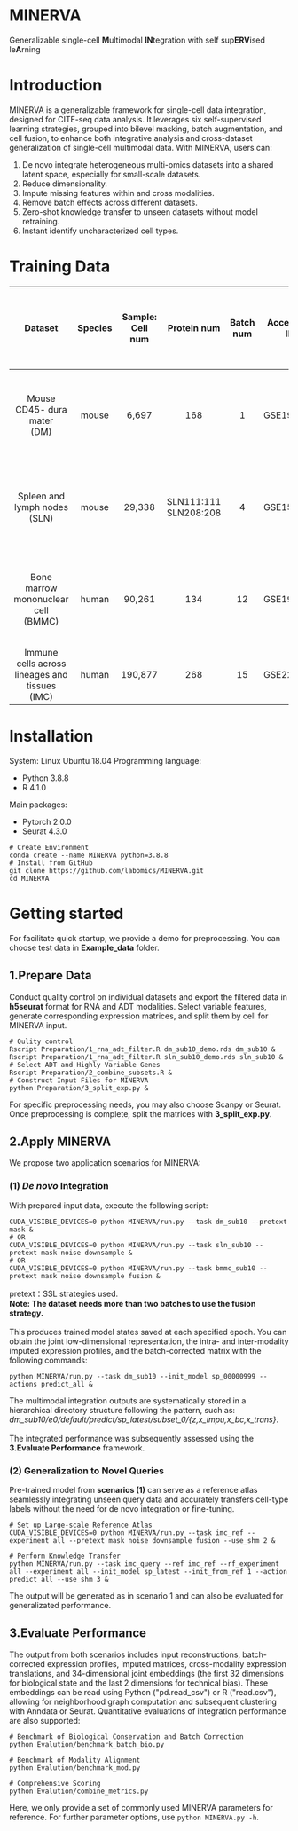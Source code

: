 # MINERVA
Generalizable single-cell **M**ultimodal **IN**tegration with self sup**ERV**ised le**A**rning

# Introduction
MINERVA is a generalizable framework for single-cell data integration, designed for CITE-seq data analysis. It leverages six self-supervised learning strategies, grouped into bilevel masking, batch augmentation, and cell fusion, to enhance both integrative analysis and cross-dataset generalization of single-cell multimodal data. With MINERVA, users can:

1. De novo integrate heterogeneous multi-omics datasets into a shared latent space, especially for small-scale datasets.
2. Reduce dimensionality.
3. Impute missing features within and cross modalities.
4. Remove batch effects across different datasets.
5. Zero-shot knowledge transfer to unseen datasets without model retraining.
6. Instant identify uncharacterized cell types.

# Training Data
|             Dataset           |  Species  | Sample: Cell num  |  Protein num  |  Batch num  |  Accession ID  |     Sample ratio: cell num for _de novo_ training   |
|             :-----:           |   :---:   |      :----:       |    :----:     |    :----:   |    :----:      |                       :----                       |
|    Mouse CD45- dura mater<br>(DM)    |   mouse   |      6,697    |      168      |      1      |   GSE191075    |10%: 664<br>20%: 1,336<br>50%: 3,346<br>100%: 6,697|
|    Spleen and lymph nodes<br>(SLN)   |   mouse   |     29,338    |SLN111:111<br>SLN208:208|      4      |   GSE150599    |10%: 2,339<br>20%: 4,678<br>50%: 11,731<br>100%: 23,470|
|Bone marrow<br>mononuclear cell<br>(BMMC)|   human   |  90,261  |     134     |     12      |   GSE194122    |10%: 5,893<br>20%: 17,840<br>50%: 29,975<br>100%: 60,155|
|Immune cells across lineages and tissues<br>(IMC)|   human   |  190,877  |     268     |     15      |   GSE229791    |                           -                       |
 
# Installation
System: Linux Ubuntu 18.04
Programming language:<br>
- Python 3.8.8
- R 4.1.0

Main packages:
- Pytorch 2.0.0
- Seurat 4.3.0

```
# Create Environment
conda create --name MINERVA python=3.8.8
# Install from GitHub
git clone https://github.com/labomics/MINERVA.git
cd MINERVA
```

# Getting started
For facilitate quick startup, we provide a demo for preprocessing. You can choose test data in **Example_data** folder.

## 1.Prepare Data
Conduct quality control on individual datasets and export the filtered data in **h5seurat** format for RNA and ADT modalities. Select variable features, generate corresponding expression matrices, and split them by cell for MINERVA input.  
  
```
# Qulity control
Rscript Preparation/1_rna_adt_filter.R dm_sub10_demo.rds dm_sub10 &
Rscript Preparation/1_rna_adt_filter.R sln_sub10_demo.rds sln_sub10 &
# Select ADT and Highly Variable Genes
Rscript Preparation/2_combine_subsets.R &
# Construct Input Files for MINERVA
python Preparation/3_split_exp.py &
```
For specific preprocessing needs, you may also choose Scanpy or Seurat. Once preprocessing is complete, split the matrices with **3_split_exp.py**.  

## 2.Apply MINERVA
We propose two application scenarios for MINERVA:
### (1) _De novo_ Integration  
   With prepared input data, execute the following script:
   ```
   CUDA_VISIBLE_DEVICES=0 python MINERVA/run.py --task dm_sub10 --pretext mask &
   # OR
   CUDA_VISIBLE_DEVICES=0 python MINERVA/run.py --task sln_sub10 --pretext mask noise downsample &
   # OR
   CUDA_VISIBLE_DEVICES=0 python MINERVA/run.py --task bmmc_sub10 --pretext mask noise downsample fusion &
   ```
   pretext：SSL strategies used.<br>
   **Note: The dataset needs more than two batches to use the fusion strategy.**<br>
   <br>
   This produces trained model states saved at each specified epoch. You can obtain the joint low-dimensional representation, the intra- and inter-modality imputed expression profiles, and the batch-corrected matrix with the following commands:
   ```
   python MINERVA/run.py --task dm_sub10 --init_model sp_00000999 --actions predict_all &
   ```
   The multimodal integration outputs are systematically stored in a hierarchical directory structure following the pattern, such as: _dm_sub10/e0/default/predict/sp_latest/subset_0/{z,x_impu,x_bc,x_trans}_.<br>
   <br>
   The integrated performance was subsequently assessed using the **3.Evaluate Performance** framework.
   <br>
### (2) Generalization to Novel Queries  
   Pre-trained model from **scenarios (1)** can serve as a reference atlas seamlessly integrating unseen query data and accurately transfers cell-type labels without the need for de novo integration or fine-tuning.<br>
   
   ```
   # Set up Large-scale Reference Atlas
   CUDA_VISIBLE_DEVICES=0 python MINERVA/run.py --task imc_ref --experiment all --pretext mask noise downsample fusion --use_shm 2 &

   # Perform Knowledge Transfer
   python MINERVA/run.py --task imc_query --ref imc_ref --rf_experiment all --experiment all --init_model sp_latest --init_from_ref 1 --action predict_all --use_shm 3 &
   ```
   The output will be generated as in scenario 1 and can also be evaluated for generalizated performance.  
   
## 3.Evaluate Performance
The output from both scenarios includes input reconstructions, batch-corrected expression profiles, imputed matrices, cross-modality expression translations, and 34-dimensional joint embeddings (the first 32 dimensions for biological state and the last 2 dimensions for technical bias). These embeddings can be read using Python ("pd.read_csv") or R ("read.csv"), allowing for neighborhood graph computation and subsequent clustering with Anndata or Seurat. Quantitative evaluations of integration performance are also supported:
```
# Benchmark of Biological Conservation and Batch Correction
python Evalution/benchmark_batch_bio.py

# Benchmark of Modality Alignment
python Evalution/benchmark_mod.py

# Comprehensive Scoring
python Evalution/combine_metrics.py
```
 
Here, we only provide a set of commonly used MINERVA parameters for reference. For further parameter options, use ```python MINERVA.py -h```.
